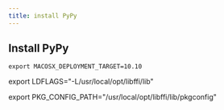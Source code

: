 ```yaml
---
title: install PyPy
---
```


## Install PyPy

```
export MACOSX_DEPLOYMENT_TARGET=10.10
```





export LDFLAGS="-L/usr/local/opt/libffi/lib"

export PKG_CONFIG_PATH="/usr/local/opt/libffi/lib/pkgconfig"